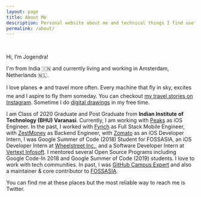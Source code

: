 ```yaml
---
layout: page
title: About Me
description: Personal website about me and technical things I find useful
permalink: /about/
---
```

<br>

Hi, I’m Jogendra!

I'm from India 🇮🇳 and currently living and working in Amsterdam, Netherlands 🇳🇱.

I love planes ✈️ and travel more often. Every machine that fly in sky, excites me and I aspire to fly them someday. You can checkout [my travel stories on Instagram](https://www.instagram.com/jogendrafx/). Sometime I do [digital drawings](http://instagram.com/flyways.io/) in my free time.

I am Class of 2020 Graduate and Post Graduate from **Indian Institute of Technology (BHU) Varanasi**. Currently, I am working with [Peaks](https://www.peaks.com) as iOS Engineer. In the past, I worked with [Fynch](https://fynchmobility.com) as Full Stack Mobile Engineer, with [ZestMoney](https://www.zestmoney.in/) as Backend Engineer, with [Zomato](https://www.zomato.com/) as an iOS Developer Intern, I was Google Summer of Code (2018) Student for FOSSASIA, an iOS Developer Intern at [Wheelstreet Inc.](https://www.wheelstreet.com/), and a Software Developer Intern at [Vertext Infosoft](https://vertexinfosoft.com/). I mentored several Open Source Programs including Google Code-In 2018 and Google Summer of Code (2019) students. I love to work with tech communities. In past, I was [GitHub Campus Expert](https://githubcampus.expert/jogendra/) and also a maintainer & core contributor to [FOSSASIA](https://fossasia.org/).

You can find me at these places but the most reliable way to reach me is Twitter.

<div align="center">
<p>
<a href="mailto:jogendrafx@gmail.com"><i class="fa fa-envelope-o fa-fw" aria-hidden="true" style="font-size:40px;color:#2980b9"></i></a>
&nbsp; &nbsp; &nbsp;
<a href="https://github.com/jogendra"><i class="fa fa-github" aria-hidden="true" style="font-size:40px;color:#2980b9"></i></a>
&nbsp; &nbsp; &nbsp;
<a href="https://twitter.com/jogendrafx"><i class="fa fa-twitter" aria-hidden="true" style="font-size:40px;color:#2980b9"></i></a>
&nbsp; &nbsp; &nbsp;
<a href="https://www.linkedin.com/in/jogendrasingh24/"><i class="fa fa-linkedin" aria-hidden="true" style="font-size:40px;color:#2980b9"></i></a>
&nbsp; &nbsp; &nbsp;
<a href="https://www.instagram.com/jogendrafx/"><i class="fa fa-instagram" aria-hidden="true" style="font-size:40px;color:#2980b9"></i></a>
&nbsp; &nbsp; &nbsp;
</p>
</div>
 
